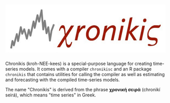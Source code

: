 # ![Chronikis](../img/xronikis-logo.jpeg)

Chronikis (kroh-NEE-kees) is a special-purpose language for creating time-series models. It comes with a compiler
`chronikisc` and an R package `chronikis` that contains utilities for calling the compiler as well as estimating and
forecasting with the compiled time-series models.

The name "Chronikis" is derived from the phrase **χρονική σειρά** (chronikí seirá), which means "time series" in Greek.
 
